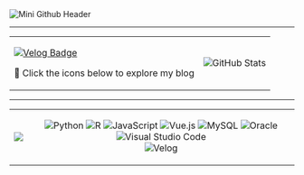 <!-- Header Image -->
<img src="https://capsule-render.vercel.app/api?type=waving&color=FF4500&height=200&section=header&text=Mini%20Github&fontSize=90" alt="Mini Github Header" />

---

<table>
  <tr>
    <td>
      <!-- Contact and Blog Badges -->
      <p align="left">
        <a href="https://velog.io/@mi_nini/posts" target="_blank">
          <img src="https://img.shields.io/badge/Velog-FF6F61?style=for-the-badge&logo=velog&logoColor=white" alt="Velog Badge"/>
        </a>
      </p>
      <p> 🚀 Click the icons below to explore my blog </p>
    </td>
    <td>
      <!-- GitHub Stats -->
      <img src="https://github-readme-stats.vercel.app/api?username=anuraghazra&show_icons=true&theme=radical" alt="GitHub Stats"/>
    </td>
  </tr>
</table>




---

<table>
  <tr>
    <td>
      <!-- Most Used Languages -->
      <img src="https://github-readme-stats.vercel.app/api/top-langs/?username=Bckmini&layout=compact&theme=radical&langs_count=6" />
    </td>
    <td>
      <!-- Technologies Badges Section -->
      <p align="center">
  <img src="https://img.shields.io/badge/Python-3776AB?style=flat-square&logo=python&logoColor=FFD343" alt="Python"/>
        <img src="https://img.shields.io/badge/R-276DC3?style=flat-square&logo=r&logoColor=white" alt="R"/>
        <img src="https://img.shields.io/badge/JavaScript-F7DF1E?style=flat-square&logo=javascript&logoColor=black" alt="JavaScript"/>
        <img src="https://img.shields.io/badge/Vue.js-4FC08D?style=flat-square&logo=vue.js&logoColor=white" alt="Vue.js"/>
        <img src="https://img.shields.io/badge/MySQL-4479A1?style=flat-square&logo=mysql&logoColor=white" alt="MySQL"/>
        <img src="https://img.shields.io/badge/Oracle-F80000?style=flat-square&logo=oracle&logoColor=white" alt="Oracle"/>
        <img src="https://img.shields.io/badge/Visual_Studio_Code-007ACC?style=flat-square&logo=visual-studio-code&logoColor=white" alt="Visual Studio Code"/><br>
  <img src="https://img.shields.io/badge/Velog-20C997?style=flat-square&logo=velog&logoColor=white" alt="Velog"/> 
      </p>
    </td>
  </tr>
</table>
